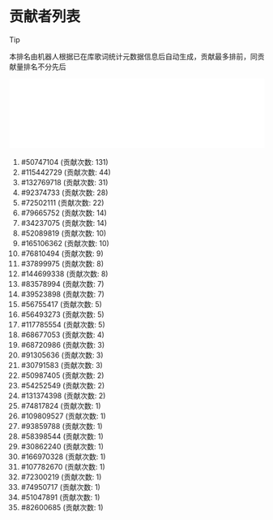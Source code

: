 # 贡献者列表

> [!TIP]
> 本排名由机器人根据已在库歌词统计元数据信息后自动生成，贡献最多排前，同贡献量排名不分先后

![贡献者头像画廊](./CONTRIBUTORS.svg)

1. #50747104 (贡献次数: 131)
2. #115442729 (贡献次数: 44)
3. #132769718 (贡献次数: 31)
4. #92374733 (贡献次数: 28)
5. #72502111 (贡献次数: 22)
6. #79665752 (贡献次数: 14)
7. #34237075 (贡献次数: 14)
8. #52089819 (贡献次数: 10)
9. #165106362 (贡献次数: 10)
10. #76810494 (贡献次数: 9)
11. #37899975 (贡献次数: 8)
12. #144699338 (贡献次数: 8)
13. #83578994 (贡献次数: 7)
14. #39523898 (贡献次数: 7)
15. #56755417 (贡献次数: 5)
16. #56493273 (贡献次数: 5)
17. #117785554 (贡献次数: 5)
18. #68677053 (贡献次数: 4)
19. #68720986 (贡献次数: 3)
20. #91305636 (贡献次数: 3)
21. #30791583 (贡献次数: 3)
22. #50987405 (贡献次数: 2)
23. #54252549 (贡献次数: 2)
24. #131374398 (贡献次数: 2)
25. #74817824 (贡献次数: 1)
26. #109809527 (贡献次数: 1)
27. #93859788 (贡献次数: 1)
28. #58398544 (贡献次数: 1)
29. #30862240 (贡献次数: 1)
30. #166970328 (贡献次数: 1)
31. #107782670 (贡献次数: 1)
32. #72300219 (贡献次数: 1)
33. #74950717 (贡献次数: 1)
34. #51047891 (贡献次数: 1)
35. #82600685 (贡献次数: 1)
